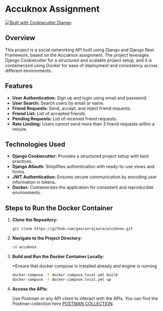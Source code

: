 # Accuknox Assignment
 

[![Built with Cookiecutter Django](https://img.shields.io/badge/built%20with-Cookiecutter%20Django-ff69b4.svg?logo=cookiecutter)](https://github.com/cookiecutter/cookiecutter-django/)


## Overview

This project is a social networking API built using Django and Django Rest Framework, based on the Accuknox assignment. The project leverages Django Cookiecutter for a structured and scalable project setup, and it is containerized using Docker for ease of deployment and consistency across different environments.

## Features

- **User Authentication:** Sign up and login using email and password.
- **User Search:** Search users by email or name.
- **Friend Requests:** Send, accept, and reject friend requests.
- **Friend List:** List of accepted friends.
- **Pending Requests:** List of received friend requests.
- **Rate Limiting:** Users cannot send more than 3 friend requests within a minute.

## Technologies Used

- **Django Cookiecutter:** Provides a structured project setup with best practices.
- **Django Allauth:** Simplifies authentication with ready-to-use views and forms.
- **JWT Authentication:** Ensures secure communication by encoding user information in tokens.
- **Docker:** Containerizes the application for consistent and reproducible environments.

## Steps to Run the Docker Container 

1. **Clone the Repository:**

    ```bash
    git clone https://github.com/gauravrajaura/accuknox.git
    ```

2. **Navigate to the Project Directory:**

    ```bash
    cd accuknox
    ```

3. **Build and Run the Docker Container Locally:**

   *Ensure that docker compose is installed already and engine is running

    ```bash
    docker-compose -f docker-compose.local.yml build
    docker-compose -f docker-compose.local.yml up
    ```

5. **Access the APIs:**

    Use Postman or any API client to interact with the APIs. You can find the Postman collection here [POSTMAN COLLECTION](https://www.postman.com/material-saganist-86983182/workspace/accuknox/collection/36360618-c9194eab-04bb-4942-a96f-fb1ffd5cd6cd?action=share&creator=36360618&active-environment=36360618-b63f629b-d778-4eba-8430-151f28bd1618).
